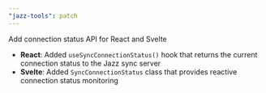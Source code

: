 ```yaml
---
"jazz-tools": patch
---
```


Add connection status API for React and Svelte

- **React**: Added `useSyncConnectionStatus()` hook that returns the current connection status to the Jazz sync server
- **Svelte**: Added `SyncConnectionStatus` class that provides reactive connection status monitoring
